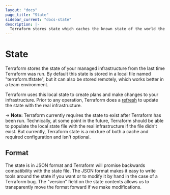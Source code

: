 ```yaml
---
layout: "docs"
page_title: "State"
sidebar_current: "docs-state"
description: |-
  Terraform stores state which caches the known state of the world the last time Terraform ran.
---
```


# State

Terraform stores the state of your managed infrastructure from the last
time Terraform was run. By default this state is stored in a local file
named "terraform.tfstate", but it can also be stored remotely, which works
better in a team environment.

Terraform uses this local state to create plans and make changes to your
infrastructure. Prior to any operation, Terraform does a
[refresh](/docs/commands/refresh.html) to update the state with the
real infrastructure.

-> **Note:** Terraform currently requires the state to exist after Terraform
has been run. Technically,
at some point in the future, Terraform should be able to populate the local
state file with the real infrastructure if the file didn't exist. But currently,
Terraform state is a mixture of both a cache and required configuration and
isn't optional.

## Format

The state is in JSON format and Terraform will promise backwards compatibility
with the state file. The JSON format makes it easy to write tools around the
state if you want or to modify it by hand in the case of a Terraform bug.
The "version" field on the state contents allows us to transparently move
the format forward if we make modifications.

